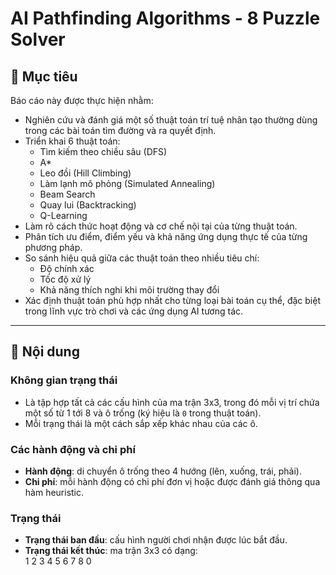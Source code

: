 # AI Pathfinding Algorithms - 8 Puzzle Solver

## 🎯 Mục tiêu

Báo cáo này được thực hiện nhằm:

- Nghiên cứu và đánh giá một số thuật toán trí tuệ nhân tạo thường dùng trong các bài toán tìm đường và ra quyết định.
- Triển khai 6 thuật toán:  
  - Tìm kiếm theo chiều sâu (DFS)  
  - A*  
  - Leo đồi (Hill Climbing)  
  - Làm lạnh mô phỏng (Simulated Annealing)  
  - Beam Search  
  - Quay lui (Backtracking)  
  - Q-Learning
- Làm rõ cách thức hoạt động và cơ chế nội tại của từng thuật toán.
- Phân tích ưu điểm, điểm yếu và khả năng ứng dụng thực tế của từng phương pháp.
- So sánh hiệu quả giữa các thuật toán theo nhiều tiêu chí:
  - Độ chính xác
  - Tốc độ xử lý
  - Khả năng thích nghi khi môi trường thay đổi
- Xác định thuật toán phù hợp nhất cho từng loại bài toán cụ thể, đặc biệt trong lĩnh vực trò chơi và các ứng dụng AI tương tác.

---

## 📌 Nội dung

### Không gian trạng thái

- Là tập hợp tất cả các cấu hình của ma trận 3x3, trong đó mỗi vị trí chứa một số từ 1 tới 8 và ô trống (ký hiệu là `0` trong thuật toán).
- Mỗi trạng thái là một cách sắp xếp khác nhau của các ô.

### Các hành động và chi phí

- **Hành động**: di chuyển ô trống theo 4 hướng (lên, xuống, trái, phải).
- **Chi phí**: mỗi hành động có chi phí đơn vị hoặc được đánh giá thông qua hàm heuristic.

### Trạng thái

- **Trạng thái ban đầu**: cấu hình người chơi nhận được lúc bắt đầu.
- **Trạng thái kết thúc**: ma trận 3x3 có dạng:  
  1 2 3
  4 5 6
  7 8 0
